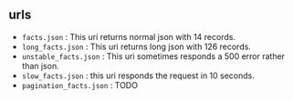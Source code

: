 ## urls
- `facts.json` : This uri returns normal json with 14 records.
- `long_facts.json` : This uri returns long json with 126 records.
- `unstable_facts.json` : This uri sometimes responds a 500 error rather than json.
- `slow_facts.json` : this uri responds the request in 10 seconds.
- `pagination_facts.json` : TODO